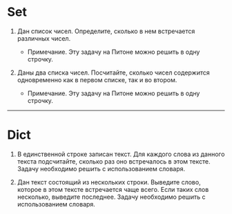 ﻿# Set

1. Дан список чисел. Определите, сколько в нем встречается различных чисел.
    - Примечание. Эту задачу на Питоне можно решить в одну строчку.
 
2. Даны два списка чисел. Посчитайте, сколько чисел содержится одновременно как в первом списке, так и во втором.
    - Примечание. Эту задачу на Питоне можно решить в одну строчку.

---

# Dict

1. В единственной строке записан текст. Для каждого слова из данного текста подсчитайте, сколько раз оно встречалось в этом тексте.
Задачу необходимо решить с использованием словаря.

3. Дан текст состоящий из нескольких строки. Выведите слово, которое в этом тексте встречается чаще всего. Если таких слов несколько, выведите последнее.
Задачу необходимо решить с использованием словаря.
